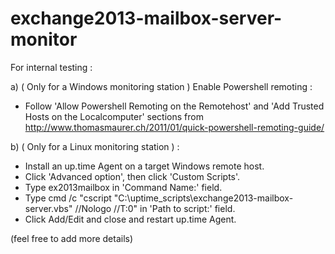 exchange2013-mailbox-server-monitor
===================================

For internal testing :

a) ( Only for a Windows monitoring station ) Enable Powershell remoting :
  - Follow 'Allow Powershell Remoting on the Remotehost' and 'Add Trusted Hosts on the Localcomputer' sections from http://www.thomasmaurer.ch/2011/01/quick-powershell-remoting-guide/

b) ( Only for a Linux monitoring station ) : 
 - Install an up.time Agent on a target Windows remote host.
 - Click 'Advanced option', then click 'Custom Scripts'.
 - Type ex2013mailbox in 'Command Name:' field.
 - Type cmd /c "cscript "C:\uptime_scripts\exchange2013-mailbox-server.vbs" //Nologo //T:0" in 'Path to script:' field.
 - Click Add/Edit and close and restart up.time Agent.

(feel free to add more details)
